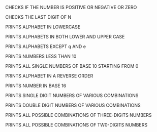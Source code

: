 CHECKS IF THE NUMBER IS POSITIVE OR NEGATIVE OR ZERO

CHECKS THE LAST DIGIT OF N

PRINTS ALPHABET IN LOWERCASE

PRINTS ALPHABETS IN BOTH LOWER AND UPPER CASE

PRINTS ALPHABETS EXCEPT q AND e

PRINTS NUMBERS LESS THAN 10

PRINTS ALL SINGLE NUMBERS OF BASE 10 STARTING FROM 0

PRINTS ALPHABET IN A REVERSE ORDER

PRINTS NUMBER IN BASE 16

PRINTS SINGLE DIGIT NUMBERS OF VARIOUS COMBINATIONS

PRINTS DOUBLE DIGIT NUMBERS OF VARIOUS COMBINATIONS

PRINTS ALL POSSIBLE COMBINATIONS OF THREE-DIGITS NUMBERS

PRINTS ALL POSSIBLE COMBINATIONS OF TW0-DIGITS NUMBERS
